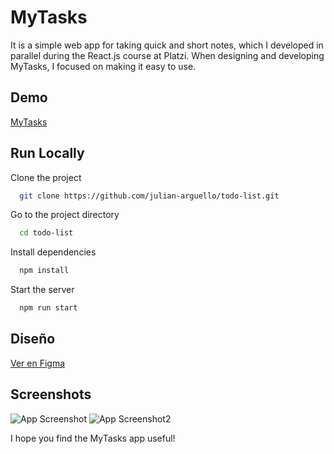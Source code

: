 # MyTasks

It is a simple web app for taking quick and short notes, which I developed in parallel during the React.js course at Platzi. When designing and developing MyTasks, I focused on making it easy to use.

## Demo

[MyTasks](https://julian-arguello.github.io/todo-list/)

## Run Locally

Clone the project

```bash
  git clone https://github.com/julian-arguello/todo-list.git
```

Go to the project directory

```bash
  cd todo-list
```

Install dependencies

```bash
  npm install
```

Start the server

```bash
  npm run start
```

## Diseño
[Ver en Figma](https://www.figma.com/file/Jjs7dkFyjVsiNZnR20TJ7z/Todo-list?type=design&node-id=0%3A1&mode=design&t=KF6UxQMhwi7QxB0F-1)

## Screenshots
![App Screenshot](https://lh3.googleusercontent.com/u/0/drive-viewer/AKGpihYyA2foCNB-xYVk7gW47rmx6oqCYH0clwSVYxPRZgDjlAGErLMkaLzchg3k5JsE9tqtX4nH0fOFoeukU9wLyLlc9YgVBQ=w1920-h868)
![App Screenshot2](https://lh3.googleusercontent.com/u/0/drive-viewer/AKGpihaQurtSW0FD7cplvDfR58CO_yfdI392M_Y8NASZQ7Bbz9qG-RK8VhyxoQceYItEpCqYZTL4puqbvKb8BaP7gm8y6-8E-Q=w1890-h867)

I hope you find the MyTasks app useful!
